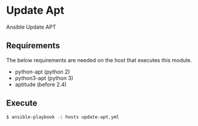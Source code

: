 # Update Apt
Ansible Update APT
## Requirements
The below requirements are needed on the host that executes this module.
* python-apt (python 2)
* python3-apt (python 3)
* aptitude (before 2.4)
## Execute
```sh
$ ansible-playbook -i hosts update-apt.yml
```
